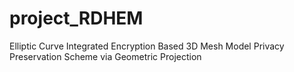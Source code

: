# project_RDHEM
Elliptic Curve Integrated Encryption Based 3D Mesh Model Privacy Preservation Scheme via Geometric Projection
